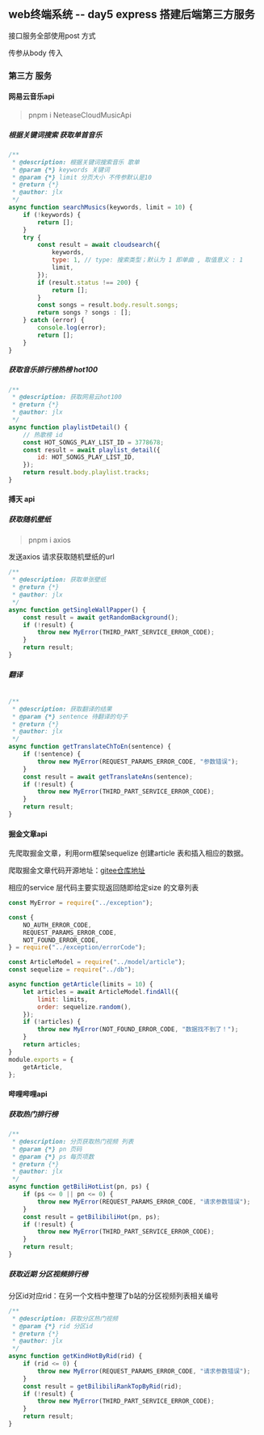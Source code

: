 ## web终端系统 -- day5 express 搭建后端第三方服务

接口服务全部使用post 方式

传参从body 传入

### 第三方 服务

#### 网易云音乐api

> pnpm i NeteaseCloudMusicApi

##### 根据关键词搜索 获取单首音乐

```js
/**
 * @description: 根据关键词搜索音乐 歌单
 * @param {*} keywords 关键词
 * @param {*} limit 分页大小 不传参默认是10
 * @return {*}
 * @author: jlx
 */
async function searchMusics(keywords, limit = 10) {
    if (!keywords) {
        return [];
    }
    try {
        const result = await cloudsearch({
            keywords,
            type: 1, // type: 搜索类型；默认为 1 即单曲 , 取值意义 : 1
            limit,
        });
        if (result.status !== 200) {
            return [];
        }
        const songs = result.body.result.songs;
        return songs ? songs : [];
    } catch (error) {
        console.log(error);
        return [];
    }
}
```

##### 获取音乐排行榜热榜 hot100

```js
/**
 * @description: 获取网易云hot100
 * @return {*}
 * @author: jlx
 */
async function playlistDetail() {
    // 热歌榜 id
    const HOT_SONGS_PLAY_LIST_ID = 3778678;
    const result = await playlist_detail({
        id: HOT_SONGS_PLAY_LIST_ID,
    });
    return result.body.playlist.tracks;
}
```

#### 搏天 api 

##### 获取随机壁纸

> pnpm i axios 

发送axios 请求获取随机壁纸的url

```js
/**
 * @description: 获取单张壁纸
 * @return {*}
 * @author: jlx
 */
async function getSingleWallPapper() {
    const result = await getRandomBackground();
    if (!result) {
        throw new MyError(THIRD_PART_SERVICE_ERROR_CODE);
    }
    return result;
}
```

##### 翻译

```js

/**
 * @description: 获取翻译的结果
 * @param {*} sentence 待翻译的句子
 * @return {*}
 * @author: jlx
 */
async function getTranslateChToEn(sentence) {
    if (!sentence) {
        throw new MyError(REQUEST_PARAMS_ERROR_CODE, "参数错误");
    }
    const result = await getTranslateAns(sentence);
    if (!result) {
        throw new MyError(THIRD_PART_SERVICE_ERROR_CODE);
    }
    return result;
}
```



#### 掘金文章api

先爬取掘金文章，利用orm框架sequelize 创建article 表和插入相应的数据。

爬取掘金文章代码开源地址：[gitee仓库地址](https://gitee.com/jlx20020820/juejin-spider)

相应的service 层代码主要实现返回随即给定size 的文章列表

```js
const MyError = require("../exception");

const {
    NO_AUTH_ERROR_CODE,
    REQUEST_PARAMS_ERROR_CODE,
    NOT_FOUND_ERROR_CODE,
} = require("../exception/errorCode");

const ArticleModel = require("../model/article");
const sequelize = require("../db");

async function getArticle(limits = 10) {
    let articles = await ArticleModel.findAll({
        limit: limits,
        order: sequelize.random(),
    });
    if (!articles) {
        throw new MyError(NOT_FOUND_ERROR_CODE, "数据找不到了！");
    }
    return articles;
}
module.exports = {
    getArticle,
};
```

#### 哔哩哔哩api

##### 获取热门排行榜

```js
/**
 * @description: 分页获取热门视频 列表
 * @param {*} pn 页码
 * @param {*} ps 每页项数
 * @return {*}
 * @author: jlx
 */
async function getBiliHotList(pn, ps) {
    if (ps <= 0 || pn <= 0) {
        throw new MyError(REQUEST_PARAMS_ERROR_CODE, "请求参数错误");
    }
    const result = getBilibiliHot(pn, ps);
    if (!result) {
        throw new MyError(THIRD_PART_SERVICE_ERROR_CODE);
    }
    return result;
}
```

##### 获取近期 分区视频排行榜

分区id对应rid：在另一个文档中整理了b站的分区视频列表相关编号

```js
/**
 * @description: 获取分区热门视频
 * @param {*} rid 分区id
 * @return {*}
 * @author: jlx
 */
async function getKindHotByRid(rid) {
    if (rid <= 0) {
        throw new MyError(REQUEST_PARAMS_ERROR_CODE, "请求参数错误");
    }
    const result = getBilibiliRankTopByRid(rid);
    if (!result) {
        throw new MyError(THIRD_PART_SERVICE_ERROR_CODE);
    }
    return result;
}
```

